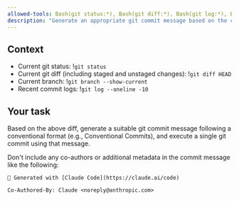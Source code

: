 ```yaml
---
allowed-tools: Bash(git status:*), Bash(git diff:*), Bash(git log:*), Bash(git branch --show-current:*)
description: "Generate an appropriate git commit message based on the current code changes and create the commit."
---
```


## Context
- Current git status: !`git status`
- Current git diff (including staged and unstaged changes): !`git diff HEAD`
- Current branch: !`git branch --show-current`
- Recent commit logs: !`git log --oneline -10`

## Your task
Based on the above diff, generate a suitable git commit message
following a conventional format (e.g., Conventional Commits),
and execute a single git commit using that message.

Don't include any co-authors or additional metadata in the commit message like the following:

```
🤖 Generated with [Claude Code](https://claude.ai/code)

Co-Authored-By: Claude <noreply@anthropic.com>
```
